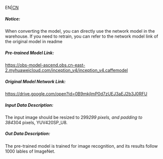EN|[CN](Readme_cn.md)
##### Notice:
When converting the model, you can directly use the network model in the warehouse. If you need to retrain, you can refer to the network model link of the original model in readme

##### Pre-trained Model Link:

https://obs-model-ascend.obs.cn-east-2.myhuaweicloud.com/inception_v4/inception_v4.caffemodel

##### Original Model Network Link:
https://drive.google.com/open?id=0B9mkjlmP0d7zUEJ3aEJ2b3J0RFU

##### Input Data Description:

The input image should be resized to 299*299 pixels, and padding to 384*304 pixels, YUV420SP_U8.

##### Out Data Description:

The pre-trained model is trained for image recognition, and its results follow 1000 lables of ImageNet.
